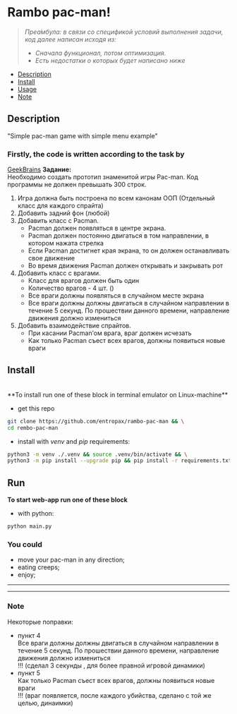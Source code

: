 <h1>Rambo pac-man!</h1>

> *Преа́мбула: в связи со спецификой условий выполнения задачи, код далее написан исходя из:*
>   - *Сначала функционал, потом оптимизация.*
>   - *Есть недостатки о которых будет написано ниже*
>

<!-- [_TOC_] -->
- [Description](#description)
- [Install](#install)
- [Usage](#run)
- [Note](#note)

## Description ##
"Simple pac-man game with simple menu example"

### Firstly, the code is written according to the task by
[GeekBrains](https://gb.ru)
**Задание:** \
Необходимо создать прототип знаменитой игры Pac-man. Код программы не должен превышать 300 строк.
1. Игра должна быть построена по всем канонам ООП
(Отдельный класс для каждого спрайта)
2. Добавить задний фон (любой)
3. Добавить класс с Pacman.
    * Pacman должен появляться в центре экрана.
    * Pacman должен постоянно двигаться в том направлении, в котором нажата стрелка
    * Если Pacman достигнет края экрана, то он должен останавливать свое движение
    * Во время движения Pacman должен открывать и закрывать рот
4. Добавить класс с врагами.
    * Класс для врагов должен быть один
    * Количество врагов - 4 шт. ()
    * Все враги должны появляться в случайном месте экрана
    * Все враги должны должны двигаться в случайном направлении в течение 5 секунд. По прошествии данного времени, направление движения должно измениться
5. Добавить взаимодействие спрайтов.
    * При касании Pacman’ом врага, враг должен исчезать
    * Как только Pacman съест всех врагов, должны появиться новые враги

## Install ##
<br>
**To install run one of these block in terminal emulator on Linux-machine**

- get this repo
```sh
git clone https://github.com/entropax/rambo-pac-man && \
cd rembo-pac-man
```
- install with *venv* and *pip* requirements:
```sh
python3 -m venv ./.venv && source .venv/bin/activate && \
python3 -m pip install --upgrade pip && pip install -r requirements.txt
```

## Run ##
**To start web-app run one of these block**
- with python:
```sh
python main.py
```

### **You could**
- move your pac-man in any direction;
- eating creeps;
- enjoy;

----
----
### Note
Некоторые поправки:
* пункт 4 \
Все враги должны должны двигаться в случайном направлении в течение 5 секунд.
По прошествии данного времени, направление движения должно измениться \
!!! (сделал 3 секунды , для более правной игровой динамики)
* пункт 5 \
Как только Pacman съест всех врагов, должны появиться новые враги \
!!! (враг появляется, после каждого убийства, сделано с той же целью, динаимки)
